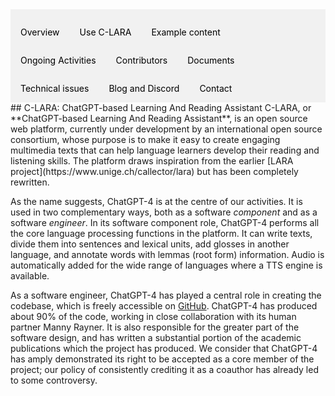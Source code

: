 <div style="overflow: hidden; background-color: #f1f1f1;">

  <a href="index.html" style="float: left; display: block; color: black; text-align: center; padding: 14px 16px; text-decoration: none;">Overview</a>
  <a href="using.html" style="float: left; display: block; color: black; text-align: center; padding: 14px 16px; text-decoration: none;">Use C-LARA</a>
  <a href="examples.html" style="float: left; display: block; color: black; text-align: center; padding: 14px 16px; text-decoration: none;">Example content</a>
  <a href="ongoing_activities.html" style="float: left; display: block; color: black; text-align: center; padding: 14px 16px; text-decoration: none;">Ongoing Activities</a>
  <a href="collaborators.html" style="float: left; display: block; color: black; text-align: center; padding: 14px 16px; text-decoration: none;">Contributors</a>
  <a href="documents.html" style="float: left; display: block; color: black; text-align: center; padding: 14px 16px; text-decoration: none;">Documents</a>
  <a href="performance.html" style="float: left; display: block; color: black; text-align: center; padding: 14px 16px; text-decoration: none;">Technical issues</a>
  <a href="blog.html" style="float: left; display: block; color: black; text-align: center; padding: 14px 16px; text-decoration: none;">Blog and Discord</a>
  <a href="contact.html" style="float: left; display: block; color: black; text-align: center; padding: 14px 16px; text-decoration: none;">Contact</a>

</div>
## C-LARA: ChatGPT-based Learning And Reading Assistant
C-LARA, or **ChatGPT-based Learning And Reading Assistant**, is an open source web platform,
currently under development by an international open source consortium, whose purpose is to 
make it easy to create engaging multimedia texts that can help language learners develop their reading and listening skills.
The platform draws inspiration from the earlier [LARA project](https://www.unige.ch/callector/lara) but has been
completely rewritten. 

As the name suggests, ChatGPT-4 is at the centre of our activities. It is used in two complementary ways, both 
as a software *component* and as a software *engineer*. In its software component role, ChatGPT-4 performs
all the core language processing functions in the platform. It can write texts, divide them into sentences and 
lexical units, add glosses in another language, and annotate words with lemmas (root form) information.
Audio is automatically added for the wide range of languages where a TTS engine is available.

As a software engineer, ChatGPT-4 has played a central role in creating the codebase, which is freely
accessible on [GitHub](https://github.com/mannyrayner/C-LARA). ChatGPT-4 has produced about 90% 
of the code, working in close collaboration with its human partner Manny Rayner. It is also responsible for the greater 
part of the software design, and has written a substantial portion of the academic publications which
the project has produced. We consider that ChatGPT-4 has amply demonstrated its right to be accepted as 
a core member of the project; our policy of consistently crediting it as a coauthor has already led to 
some controversy.






